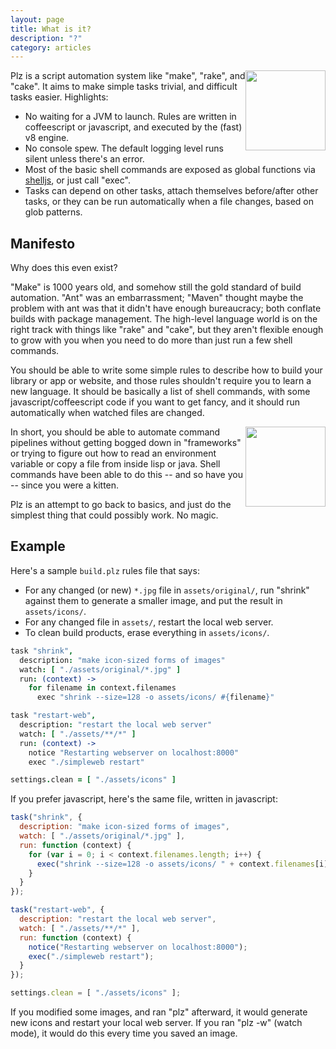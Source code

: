 ```yaml
---
layout: page
title: What is it?
description: "?"
category: articles
---
```


<img src="{{ baseurl }}/assets/images/plz-logo.png" width="128" style="float: right">

Plz is a script automation system like "make", "rake", and "cake". It aims to make simple tasks trivial, and difficult tasks easier. Highlights:

- No waiting for a JVM to launch. Rules are written in coffeescript or javascript, and executed by the (fast) v8 engine. 
- No console spew. The default logging level runs silent unless there's an error.
- Most of the basic shell commands are exposed as global functions via [shelljs](https://github.com/arturadib/shelljs), or just call "exec".
- Tasks can depend on other tasks, attach themselves before/after other tasks, or they can be run automatically when a file changes, based on glob patterns.


## <a name="manifesto"></a> Manifesto

Why does this even exist?

"Make" is 1000 years old, and somehow still the gold standard of build automation. "Ant" was an embarrassment; "Maven" thought maybe the problem with ant was that it didn't have enough bureaucracy; both conflate builds with package management. The high-level language world is on the right track with things like "rake" and "cake", but they aren't flexible enough to grow with you when you need to do more than just run a few shell commands.

You should be able to write some simple rules to describe how to build your library or app or website, and those rules shouldn't require you to learn a new language. It should be basically a list of shell commands, with some javascript/coffeescript code if you want to get fancy, and it should run automatically when watched files are changed.

<img src="{{ baseurl }}/assets/images/no-magic.png" width="128" style="float: right">

In short, you should be able to automate command pipelines without getting bogged down in "frameworks" or trying to figure out how to read an environment variable or copy a file from inside lisp or java. Shell commands have been able to do this -- and so have you -- since you were a kitten.

Plz is an attempt to go back to basics, and just do the simplest thing that could possibly work. No magic.


## <a name="example"></a> Example

Here's a sample `build.plz` rules file that says:

- For any changed (or new) `*.jpg` file in `assets/original/`, run "shrink" against them to generate a smaller image, and put the result in `assets/icons/`.
- For any changed file in `assets/`, restart the local web server.
- To clean build products, erase everything in `assets/icons/`.

```coffeescript
task "shrink",
  description: "make icon-sized forms of images"
  watch: [ "./assets/original/*.jpg" ]
  run: (context) ->
    for filename in context.filenames
      exec "shrink --size=128 -o assets/icons/ #{filename}"

task "restart-web",
  description: "restart the local web server"
  watch: [ "./assets/**/*" ]
  run: (context) ->
    notice "Restarting webserver on localhost:8000"
    exec "./simpleweb restart"

settings.clean = [ "./assets/icons" ]
```

If you prefer javascript, here's the same file, written in javascript:

```javascript
task("shrink", {
  description: "make icon-sized forms of images",
  watch: [ "./assets/original/*.jpg" ],
  run: function (context) {
    for (var i = 0; i < context.filenames.length; i++) {
      exec("shrink --size=128 -o assets/icons/ " + context.filenames[i]);
    }
  }
});

task("restart-web", {
  description: "restart the local web server",
  watch: [ "./assets/**/*" ],
  run: function (context) {
    notice("Restarting webserver on localhost:8000");
    exec("./simpleweb restart");
  }
});

settings.clean = [ "./assets/icons" ];
```

If you modified some images, and ran "plz" afterward, it would generate new icons and restart your local web server. If you ran "plz -w" (watch mode), it would do this every time you saved an image.
